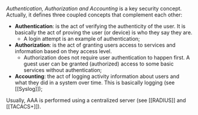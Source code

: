 *Authentication, Authorization and Accounting* is a key security concept. Actually, it defines three coupled concepts that complement each other:

- **Authentication**: is the act of verifying the authenticity of the user. It is basically the act of proving the user (or device) is who they say they are.
	- A login attempt is an example of authentication;
- **Authorization**: is the act of granting users access to services and information based on they access level.
	- Authorization does not require user authentication to happen first. A guest user can be granted (authorized) access to some basic services without authentication;
- **Accounting**: the act of logging activity information about users and what they did in a system over time. This is basically logging (see [[Syslog]]);

Usually, AAA is performed using a centralized server (see [[RADIUS]] and [[TACACS+]]).

